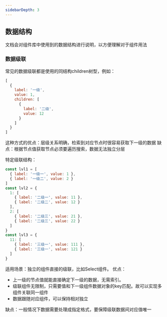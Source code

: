 ```yaml
---
sidebarDepth: 3
---
```


## 数据结构

文档会对组件库中使用到的数据结构进行说明，以方便理解对于组件用法

### 数据级联

常见的数据级联都是使用的同结构children树型，例如：
```js
[
  {
    label: '一级',
    value: 1,
    children: [
      {
        label: '二级',
        value: 12
      }
    ]
  }
]
```
这种方式的优点：层级关系明确，检索到对应节点时很容易获取下一级的数据
缺点：根据节点值获取节点必须要遍历搜索，数据无法独立分层

特定级联结构：
```js
const lvl1 = [
  { label: '一级一', value: 1 },
  { label: '一级二', value: 2 }
]
const lvl2 = {
  1: [
    { label: '二级一', value: 11 },
    { label: '二级二', value: 12 }
  ],
  2: [
    { label: '二级三', value: 21 },
    { label: '二级三', value: 22 }
  ]
}
const lvl3 = {
  11: [
    { label: '三级一', value: 111 },
    { label: '三级一', value: 121 }
  ]
}
```
适用场景：独立的组件直接的级联，比如Select组件。
优点：
* 上一级的节点值就能直接确定下一级的数据，无需索引。
* 级联组件无限制，只需要值和下一级组件数据对象的key匹配。故可以实现多组件关联同一组件
* 数据跟随对应组件，可以保持相对独立
  
缺点：一般情况下数据需要处理成指定格式，要保障级联数据间对应值唯一

